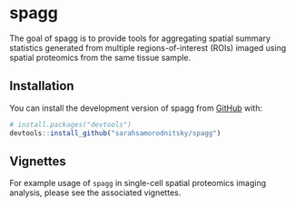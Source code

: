 
<!-- README.md is generated from README.Rmd. Please edit that file -->

# spagg

<!-- badges: start -->
<!-- badges: end -->

The goal of spagg is to provide tools for aggregating spatial summary
statistics generated from multiple regions-of-interest (ROIs) imaged
using spatial proteomics from the same tissue sample.

## Installation

You can install the development version of spagg from
[GitHub](https://github.com/) with:

``` r
# install.packages("devtools")
devtools::install_github("sarahsamorodnitsky/spagg")
```

## Vignettes

For example usage of `spagg` in single-cell spatial proteomics imaging
analysis, please see the associated vignettes.
